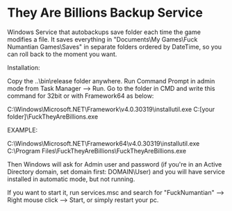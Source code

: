 # They Are Billions Backup Service
Windows Service that autobackups save folder each time the game modifies a file. It saves everything in "Documents\My Games\Fuck Numantian Games\Saves" in separate folders ordered by DateTime, so you can roll back to the moment you want.

Installation:

Copy the ..\bin\release folder anywhere. Run Command Prompt in admin mode from Task Manager --> Run. Go to the folder in CMD and write this command for 32bit or with Framework64 as below:

C:\Windows\Microsoft.NET\Framework\v4.0.30319\installutil.exe C:\[your folder]\FuckTheyAreBillions.exe

EXAMPLE:

C:\Windows\Microsoft.NET\Framework64\v4.0.30319\installutil.exe C:\Program Files\FuckTheyAreBillions\FuckTheyAreBillions.exe

Then Windows will ask for Admin user and password (if you're in an Active Directory domain, set domain first: DOMAIN\User) and you will have service installed in automatic mode, but not running.

If you want to start it, run services.msc and search for "FuckNumantian" --> Right mouse click --> Start, or simply restart your pc.
